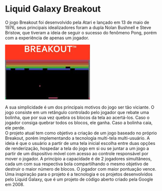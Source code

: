 # Liquid Galaxy Breakout 

  O jogo Breakout foi desenvolvido pela Atari e lançado em 13 de maio de 1976, seus principais idealizadores foram a dupla Nolan Bushnell e Steve Bristow, que tiveram a ideia de seguir o sucesso do fenômeno Pong, porém com a experiência de apenas um jogador.  

![breakoutClassico](https://github.com/PPSasso/PAVI/blob/master/breakout_classico.jpg)

  A sua simplicidade é um dos principais motivos do jogo ser tão viciante. O jogo consiste em um retângulo controlado pelo jogador que rebate uma bolinha, que por sua vez quebra os blocos da tela ao acertá-los. Caso o jogador consiga quebrar todos os blocos, ele ganha. Caso a bolinha caia, ele perde.  
  O projeto atual tem como objetivo a criação de um jogo baseado no próprio Breakout, porém implementando a tecnologia multi-tela multi-usuário. A ideia é que o usuário a partir de uma tela inicial escolha entre duas opções de renderização, hospedar a tela do jogo em si ou se juntar a um jogo a partir de um dispositivo móvel com acesso ao controle responsável por mover o jogador. 
  A princípio a capacidade é de 2 jogadores simultâneos, cada um com sua respectiva bola compartilhando o mesmo objetivo de destruir o maior número de blocos. O jogador com maior pontuação vence. 
  Uma inspiração para o projeto é a tecnologia e os projetos desenvolvidos pelo Liquid Galaxy, que é um projeto de código aberto criado pela Google em 2008. 


